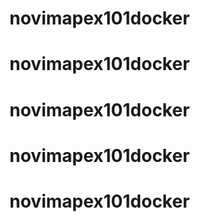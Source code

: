 # novimapex101docker
# novimapex101docker
# novimapex101docker
# novimapex101docker
# novimapex101docker
